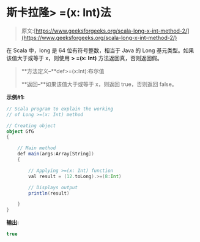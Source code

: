 # 斯卡拉隆> =(x: Int)法

> 原文:[https://www.geeksforgeeks.org/scala-long-x-int-method-2/](https://www.geeksforgeeks.org/scala-long-x-int-method-2/)

在 Scala 中，long 是 64 位有符号整数，相当于 Java 的 Long 基元类型。如果该值大于或等于 x，则使用 **> =(x: Int)** 方法返回真，否则返回假。

> **方法定义–**def>=(x:Int):布尔值
> 
> **返回–**如果该值大于或等于 x，则返回 true，否则返回 false。

**示例#1:**

```scala
// Scala program to explain the working 
// of Long >=(x: Int) method

// Creating object
object GfG
{ 

    // Main method
    def main(args:Array[String])
    {

        // Applying >=(x: Int) function
        val result = (12.toLong).>=(8:Int)

        // Displays output
        println(result)

    }
} 
```

**输出:**

```scala
true

```